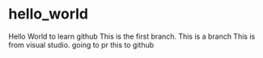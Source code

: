 # hello_world
Hello World to learn github
This is the first branch.
This is a branch
This is from visual studio. going to pr this to github